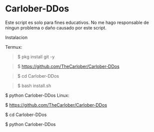 # Carlober-DDos
Este script es solo para fines educativos. No me hago responsable de ningun problema o daño causado por este script.

Instalacion

Termux:

>$ pkg install git -y

>$ https://github.com/TheCarlober/Carlober-DDos

>$ cd Carlober-DDos

>$ bash install.sh

$ python Carlober-DDos
Linux:

$ https://github.com/TheCarlober/Carlober-DDos

$ cd Carlober-DDos

$ python Carlober-DDos
